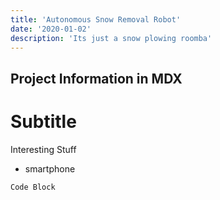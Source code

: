 ```yaml
---
title: 'Autonomous Snow Removal Robot'
date: '2020-01-02'
description: 'Its just a snow plowing roomba'
---
```


## Project Information in MDX
# Subtitle

Interesting Stuff
 - smartphone
 
`Code Block`


